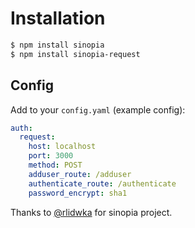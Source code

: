 # Installation

```sh
$ npm install sinopia
$ npm install sinopia-request
```

## Config

Add to your `config.yaml` (example config):

```yaml
auth:
  request:
    host: localhost
    port: 3000
    method: POST
    adduser_route: /adduser
    authenticate_route: /authenticate
    password_encrypt: sha1
```

Thanks to [@rlidwka](https://github.com/rlidwka) for sinopia project.
